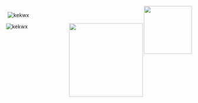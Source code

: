 <a href="#">
  <img height=130 align="right" src="https://my-stats-43gk.vercel.app/api/top-langs/?username=kekwX&hide=css,scss&langs_count=10&layout=compact&theme=tokyonight&card_width=130" />
</a>
<p>&nbsp;<img align="center" src="https://github-readme-stats.vercel.app/api?username=kekwx&show_icons=true&theme=tokyonight&locale=en" alt="kekwx" /></p>

<img height=200 align="right" src="https://github-profile-trophy.vercel.app/?username=kekX&theme=dracula&row=2&column=3" />

<p><img align="center" src="https://github-readme-streak-stats.herokuapp.com/?user=kekwx&theme=tokyonight" alt="kekwx" /></p>

